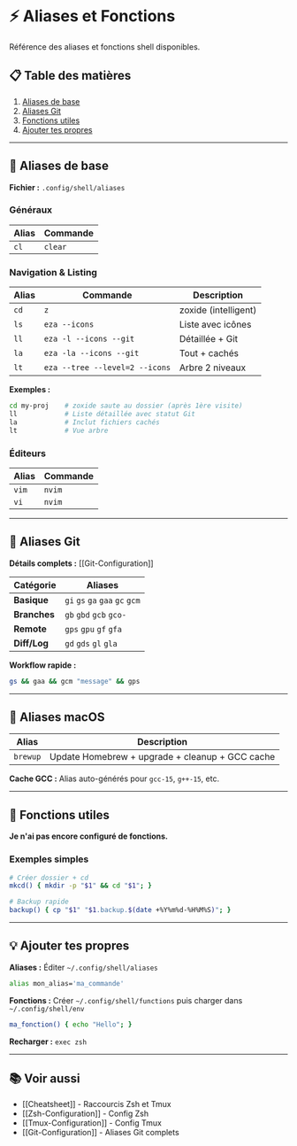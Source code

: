 # ⚡ Aliases et Fonctions

Référence des aliases et fonctions shell disponibles.

## 📋 Table des matières

1. [Aliases de base](#aliases-de-base)
2. [Aliases Git](#aliases-git)
3. [Fonctions utiles](#fonctions-utiles)
4. [Ajouter tes propres](#ajouter-tes-propres)

---

## 🔧 Aliases de base

**Fichier :** `.config/shell/aliases`

### Généraux

| Alias | Commande |
|-------|----------|
| `cl` | `clear` |

### Navigation & Listing

| Alias | Commande | Description |
|-------|----------|-------------|
| `cd` | `z` | zoxide (intelligent) |
| `ls` | `eza --icons` | Liste avec icônes |
| `ll` | `eza -l --icons --git` | Détaillée + Git |
| `la` | `eza -la --icons --git` | Tout + cachés |
| `lt` | `eza --tree --level=2 --icons` | Arbre 2 niveaux |

**Exemples :**
```bash
cd my-proj    # zoxide saute au dossier (après 1ère visite)
ll            # Liste détaillée avec statut Git
la            # Inclut fichiers cachés
lt            # Vue arbre
```

### Éditeurs

| Alias | Commande |
|-------|----------|
| `vim` | `nvim` |
| `vi` | `nvim` |

---

## 🌿 Aliases Git

**Détails complets :** [[Git-Configuration]]

| Catégorie | Aliases |
|-----------|---------|
| **Basique** | `gi` `gs` `ga` `gaa` `gc` `gcm` |
| **Branches** | `gb` `gbd` `gcb` `gco-` |
| **Remote** | `gps` `gpu` `gf` `gfa` |
| **Diff/Log** | `gd` `gds` `gl` `gla` |

**Workflow rapide :**
```bash
gs && gaa && gcm "message" && gps
```

---

## 🍎 Aliases macOS

| Alias | Description |
|-------|-------------|
| `brewup` | Update Homebrew + upgrade + cleanup + GCC cache |

**Cache GCC :** Alias auto-générés pour `gcc-15`, `g++-15`, etc.

---

## 🔧 Fonctions utiles

**Je n'ai pas encore configuré de fonctions.**

### Exemples simples

```bash
# Créer dossier + cd
mkcd() { mkdir -p "$1" && cd "$1"; }

# Backup rapide
backup() { cp "$1" "$1.backup.$(date +%Y%m%d-%H%M%S)"; }
```

---

## 💡 Ajouter tes propres

**Aliases :** Éditer `~/.config/shell/aliases`
```bash
alias mon_alias='ma_commande'
```

**Fonctions :** Créer `~/.config/shell/functions` puis charger dans `~/.config/shell/env`
```bash
ma_fonction() { echo "Hello"; }
```

**Recharger :** `exec zsh`

---

## 📚 Voir aussi

- [[Cheatsheet]] - Raccourcis Zsh et Tmux
- [[Zsh-Configuration]] - Config Zsh
- [[Tmux-Configuration]] - Config Tmux
- [[Git-Configuration]] - Aliases Git complets
